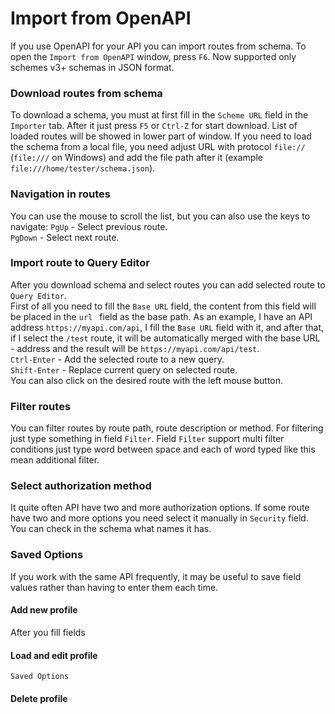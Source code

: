 # Import from OpenAPI

If you use OpenAPI for your API you can import routes from schema. To open the `Import from OpenAPI` window, press `F6`.
Now supported only schemes v3+ schemas in JSON format.
  
### Download routes from schema
To download a schema, you must at first fill in the `Scheme URL` field in the `Importer` tab.
After it just press `F5` or `Ctrl-Z` for start download.
List of loaded routes will be showed in lower part of window.
If you need to load the schema from a local file, you need adjust URL with protocol `file://` (`file:///` on Windows) and add the file path after it
(example `file:///home/tester/schema.json`).

### Navigation in routes
You can use the mouse to scroll the list, but you can also use the keys to navigate:
`PgUp` - Select previous route.  
`PgDown` - Select next route.  

### Import route to Query Editor
After you download schema and select routes you can add selected route to `Query Editor`.  
First of all you need to fill the `Base URL` field, the content from this field will be placed in the `url ` field as the base path.
As an example, I have an API address `https://myapi.com/api`, I fill the `Base URL` field with it, and after that, if I select the `/test` route, it will be automatically merged with the base URL - address and the result will be `https://myapi.com/api/test`.  
`Ctrl-Enter` - Add the selected route to a new query.  
`Shift-Enter` - Replace current query on selected route.  
You can also click on the desired route with the left mouse button.

### Filter routes
You can filter routes by route path, route description or method. For filtering just type something in field `Filter`.
Field `Filter` support multi filter conditions just type word between space and each of word typed like this mean additional filter.

### Select authorization method
It quite often API have two and more authorization options.
If some route have two and more options you need select it manually in `Security` field.
You can check in the schema what names it has.

### Saved Options
If you work with the same API frequently, it may be useful to save field values rather than having to enter them each time.

#### Add new profile
After you fill fields

#### Load and edit profile
`Saved Options`


#### Delete profile

